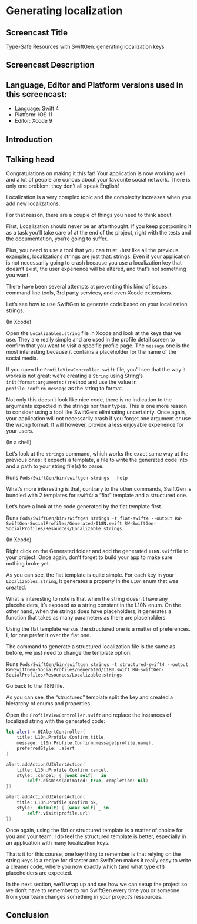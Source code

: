 # Generating localization

## Screencast Title

Type-Safe Resources with SwiftGen: generating localization keys

## Screencast Description

## Language, Editor and Platform versions used in this screencast:

* Language: Swift 4
* Platform: iOS 11
* Editor: Xcode 9

## Introduction


## Talking head

Congratulations on making it this far! Your application is now working well and a lot of people are curious about your favourite social network. There is only one problem: they don’t all speak English!

Localization is a very complex topic and the complexity increases when you add new localizations.

For that reason, there are a couple of things you need to think about.

First, Localization should never be an afterthought. If you keep postponing it as a task you’ll take care of at the end of the project, right with the tests and the documentation, you’re going to suffer.

Plus, you need to use a tool that you can trust. Just like all the previous examples, localizations strings are just that: strings. Even if your application is not necessarily going to crash because you use a localization key that doesn’t exist, the user experience will be altered, and that’s not something you want.

There have been several attempts at preventing this kind of issues: command line tools, 3rd party services, and even Xcode extensions.

Let’s see how to use SwiftGen to generate code based on your localization strings.

(In Xcode)

Open the `Localizables.string` file in Xcode and look at the keys that we use. They are really simple and are used in the profile detail screen to confirm that you want to visit a specific profile page. The `message` one is the most interesting because it contains a placeholder for the name of the social media.

If you open the `ProfileViewController.swift` file, you’ll see that the way it works is not great: we’re creating a `String` using String’s `init(format:arguments:)` method and use the value in `profile_confirm_message` as the string to format.

Not only this doesn’t look like nice code, there is no indication to the arguments expected in the strings nor their types. This is one more reason to consider using a tool like SwiftGen: eliminating uncertainty. Once again, your application will not necessarily crash if you forget one argument or use the wrong format. It will however,  provide a less enjoyable experience for your users.

(In a shell)

Let’s look at the `strings` command, which works the exact same way at the previous ones: it expects a template, a file to write the generated code into and a path to your string file(s) to parse.

 Runs `Pods/SwiftGen/bin/swiftgen strings --help`

What’s more interesting is that, contrary to the other commands, SwiftGen is bundled with 2 templates for swift4: a “flat” template and a structured one.

Let’s have a look at the code generated by the flat template first.

 Runs  `Pods/SwiftGen/bin/swiftgen strings -t flat-swift4 --output RW-SwiftGen-SocialProfiles/Generated/I18N.swift RW-SwiftGen-SocialProfiles/Resources/Localizable.strings`

(In Xcode)

Right click on the Generated folder and add the generated `I18N.swift`file to your project. Once again, don’t forget to build your app to make sure nothing broke yet.

As you can see, the flat template is quite simple. For each key in your `Localizables.string`, it generates a property in the `L10n` enum that was created.

What is interesting to note is that when the string doesn’t have any placeholders, it’s exposed as a string constant in the L10N enum. On the other hand, when the strings does have placeholders, it generates a function that takes as many parameters as there are placeholders.

Using the flat template versus the structured one is a matter of preferences. I, for one prefer it over the flat one.

The command to generate a structured localization file is the same as before, we just need to change the template option:

 Runs  `Pods/SwiftGen/bin/swiftgen strings -t structured-swift4 --output RW-SwiftGen-SocialProfiles/Generated/I18N.swift RW-SwiftGen-SocialProfiles/Resources/Localizable.strings`

Go back to the I18N file.

As you can see, the “structured” template split the key and created a hierarchy of enums and properties.

Open the `ProfileViewController.swift` and replace the instances of localized string with the generated code:

```swift
let alert = UIAlertController(
    title: L10n.Profile.Confirm.title,
    message: L10n.Profile.Confirm.message(profile.name),
    preferredStyle: .alert
)

alert.addAction(UIAlertAction(
    title: L10n.Profile.Confirm.cancel,
    style: .cancel) { [weak self] _ in
        self?.dismiss(animated: true, completion: nil)
})

alert.addAction(UIAlertAction(
    title: L10n.Profile.Confirm.ok,
    style: .default) { [weak self] _ in
        self?.visit(profile.url)
})
```

Once again, using the flat or structured template is a matter of choice for you and your team. I do feel the structured template is better, especially in an application with many localization keys.

That’s it for this course, one key thing to remember is that relying on the string keys is a recipe for disaster and SwiftGen makes it really easy to write a cleaner code, where you now exactly which (and what type of!) placeholders are expected.

In the next section, we’ll wrap up and see how we can setup the project so we don’t have to remember to run SwiftGen every time you or someone from your team changes something in your project’s ressources.

## Conclusion

